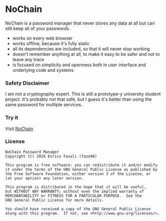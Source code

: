 # NoChain

NoChain is a password manager that never stores any data at all but can still keep all of your passwords.

- works on every web browser
- works offline, because it's fully static
- all its dependencies are included, so that it will never stop working
- doesn't remember anything at all, to make it easy to be safer and not to leave any trace
- is focused on simplicity and openness both in user interface and underlying code and systems

### Safety Disclaimer

I am not a cryptography expert. This is still a prototype-y university student project. It's probably not that safe, but I guess it's better than using the same password for multiple services.

### Try it

Visit [NoChain](https://fazo96.github.io/nochain)

### License

    NoChain Password Manager
    Copyright (C) 2016 Enrico Fasoli (fazo96)

    This program is free software: you can redistribute it and/or modify
    it under the terms of the GNU General Public License as published by
    the Free Software Foundation, either version 3 of the License, or
    (at your option) any later version.

    This program is distributed in the hope that it will be useful,
    but WITHOUT ANY WARRANTY; without even the implied warranty of
    MERCHANTABILITY or FITNESS FOR A PARTICULAR PURPOSE.  See the
    GNU General Public License for more details.

    You should have received a copy of the GNU General Public License
    along with this program.  If not, see <http://www.gnu.org/licenses/>.

